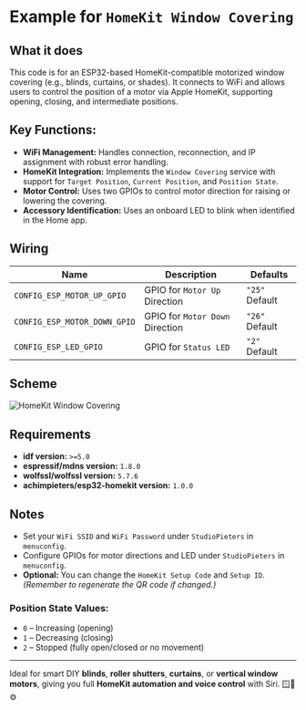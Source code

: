 # Example for `HomeKit Window Covering`

## What it does

This code is for an ESP32-based HomeKit-compatible motorized window covering (e.g., blinds, curtains, or shades). It connects to WiFi and allows users to control the position of a motor via Apple HomeKit, supporting opening, closing, and intermediate positions.

## Key Functions:
- **WiFi Management:** Handles connection, reconnection, and IP assignment with robust error handling.
- **HomeKit Integration:** Implements the `Window Covering` service with support for `Target Position`, `Current Position`, and `Position State`.
- **Motor Control:** Uses two GPIOs to control motor direction for raising or lowering the covering.
- **Accessory Identification:** Uses an onboard LED to blink when identified in the Home app.

## Wiring

| Name | Description | Defaults |
|------|-------------|----------|
| `CONFIG_ESP_MOTOR_UP_GPIO` | GPIO for `Motor Up` Direction | `"25"` Default |
| `CONFIG_ESP_MOTOR_DOWN_GPIO` | GPIO for `Motor Down` Direction | `"26"` Default |
| `CONFIG_ESP_LED_GPIO` | GPIO for `Status LED` | `"2"` Default |

## Scheme

![HomeKit Window Covering](https://www.studiopieters.nl/wp-content/uploads/2025/03/homekit_window_covering.png)

## Requirements

- **idf version:** `>=5.0`
- **espressif/mdns version:** `1.8.0`
- **wolfssl/wolfssl version:** `5.7.6`
- **achimpieters/esp32-homekit version:** `1.0.0`

## Notes

- Set your `WiFi SSID` and `WiFi Password` under `StudioPieters` in `menuconfig`.
- Configure GPIOs for motor directions and LED under `StudioPieters` in `menuconfig`.
- **Optional:** You can change the `HomeKit Setup Code` and `Setup ID`. _(Remember to regenerate the QR code if changed.)_

### Position State Values:
- `0` – Increasing (opening)
- `1` – Decreasing (closing)
- `2` – Stopped (fully open/closed or no movement)

---

Ideal for smart DIY **blinds**, **roller shutters**, **curtains**, or **vertical window motors**, giving you full **HomeKit automation and voice control** with Siri. 🪟📱⚙️
